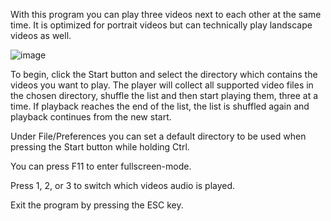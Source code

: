 With this program you can play three videos next to each other at the same time. It is optimized for portrait videos but can technically play landscape videos as well.

![image](https://github.com/user-attachments/assets/b99eda85-b4b9-4310-88bd-e7fe56e57bc7)

To begin, click the Start button and select the directory which contains the videos you want to play.
The player will collect all supported video files in the chosen directory, shuffle the list and then start playing them, three at a time.
If playback reaches the end of the list, the list is shuffled again and playback continues from the new start.

Under File/Preferences you can set a default directory to be used when pressing the Start button while holding Ctrl.

You can press F11 to enter fullscreen-mode.

Press 1, 2, or 3 to switch which videos audio is played.

Exit the program by pressing the ESC key.
